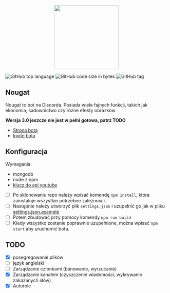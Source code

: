 <p align="center"><img width=200px src="https://raw.githubusercontent.com/pizza61/nougat/master/nougat-maly.png" /></p>

![GitHub top language](https://img.shields.io/github/languages/top/pizza61/nougat.png?style=for-the-badge)
![GitHub code size in bytes](https://img.shields.io/github/languages/code-size/pizza61/nougat.svg?style=for-the-badge)
![GitHub tag](https://img.shields.io/github/tag/pizza61/nougat.svg?style=for-the-badge)

## Nougat
Nougat to bot na Discorda. Posiada wiele fajnych funkcji, takich jak ekonomia, sadownictwo czy różne efekty obrazków

**Wersja 3.0 jeszcze nie jest w pełni gotowa, patrz TODO**

* [Strona bota](https://pizza61.github.io/nougat)
* [Invite bota](https://discordapp.com/api/oauth2/authorize?client_id=429587398511427584&permissions=201346048&scope=bot)

## Konfiguracja
Wymagania:
* mongodb
* node z npm
* [klucz do api youtube](https://developers.google.com/youtube/v3/getting-started)

- [ ] Po sklonowaniu repo należy wpisać komendę `npm install`, która zainstaluje wszystkie potrzebne zależności.
- [ ] Następnie należy utworzyć plik `settings.json` i uzupełnić go jak w pliku [settings.json.example](https://github.com/pizza61/nougat/blob/master/settings.json.example)
- [ ] Potem zbudować przy pomocy komendy `npm run build`
- [ ] Kiedy wszystko zostanie poprawnie uzupełnione, można wpisać `npm start` aby uruchomić bota.

## TODO
- [x] posegregowanie plików
- [ ] język angielski
- [ ] Zarządzanie członkami (banowanie, wyrzucanie)
- [x] Zarządzanie kanałem (czyszczenie wiadomości, wykrywanie zakazanych słów)
- [x] Autorole
